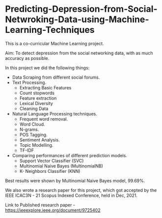 # Predicting-Depression-from-Social-Netwroking-Data-using-Machine-Learning-Techniques

  This is a co-curricular Machine Learning project.
  
  Aim: To detect depression from the social networking data, with as much accuracy as possible.
  
  In this project we did the following things:
  
  * Data Scraping from different social forums.
  * Text Processing.
    * Extracting Basic Features
    * Count stopwords
    * Feature extraction
    * Lexical Diversity
    * Cleaning Data
  * Natural Language Processing techniques.
    * Frequent word removal.
    * Word Cloud.
    * N-grams.
    * POS Tagging.
    * Sentiment Analysis.
    * Topic Modelling.
    * TF-IDF 
  * Comparing performances of different prediction models.
    * Support Vector Classifier (SVC)
    * Multinomial Naive Bayes (MultinomialNB)
    * K- Neighbors Classifier (KNN)
  
  Best results were shown by Multinomial Naive Bayes model, 99.69%.
  
  We also wrote a research paper for this project, which got accepted by the IEEE ICAC3N - 21 Scopus Indexed Conference, held in Dec, 2021.
  
Link to Published research paper -  https://ieeexplore.ieee.org/document/9725402
